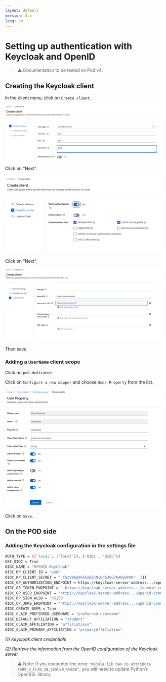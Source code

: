 ```yaml
---
layout: default
version: 4.x
lang: en
---
```


# Setting up authentication with Keycloak and OpenID

> ⚠️ Documentation to be tested on Pod v4.

## Creating the Keycloak client

In the client menu, click on `Create client`.

![Create client - step 1](keycloak_screens/keycloak1.png)

Click on "Next".

![Create client - step 2](keycloak_screens/keycloak2.png)

Click on "Next".

![Create client - step 3](keycloak_screens/keycloak3.png)

Then save.

### Adding a `UserName` client scope

Click on `pod-dedicated`.

Click on `Configure a new mapper` and choose `User Property` from the list.

![Client scope](keycloak_screens/keycloak4.png)

Click on `Save`.

## On the POD side

### Adding the Keycloak configuration in the settings file

```bash
AUTH_TYPE = (('local', ('local')), ('OIDC', "OIDC"))
USE_OIDC = True
OIDC_NAME = "OPENID KeyCloak"
OIDC_RP_CLIENT_ID = "pod"
OIDC_RP_CLIENT_SECRET = " fatVB6q9KkGx6EoNiGdGJGG7K40gQPUH"  (1)
OIDC_OP_AUTHORIZATION_ENDPOINT = https://keycloak-server-address.../openid-connect/auth (2)
OIDC_OP_TOKEN_ENDPOINT = " https://keycloak-server-address.../openid-connect/token" (2)
OIDC_OP_USER_ENDPOINT = "https://keycloak-server-address.../openid-connect/userinfo" (2)
OIDC_RP_SIGN_ALGO = 'RS256'
OIDC_OP_JWKS_ENDPOINT = "https://keycloak-server-address.../openid-connect/certs" (2)
OIDC_CREATE_USER = True
OIDC_CLAIM_PREFERRED_USERNAME = "preferred_username"
OIDC_DEFAULT_AFFILIATION = "student"
OIDC_CLAIM_AFFILIATION = "affiliations"
OIDC_CLAIM_PRIMARY_AFFILIATION = "primaryAffiliation"
```

*(1) Keycloak client credentials*

*(2) Retrieve the information from the OpenID configuration of the Keycloak server*

> ⚠️ Note: If you encounter the error `"module lib has no attribute X509_V_FLAG_CB_ISSUER_CHECK"`, you will need to update Python’s OpenSSL library.
